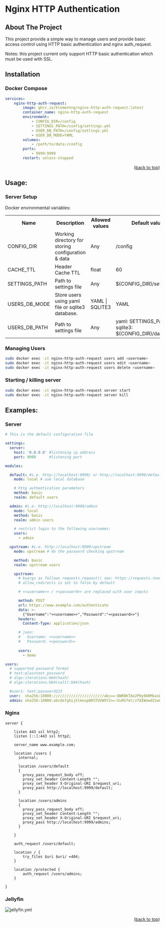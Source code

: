 
<a name="readme-top"></a>


# Nginx HTTP Authentication

<!-- ABOUT THE PROJECT -->
## About The Project

This project provide a simple way to manage users and provide basic access control using HTTP basic authentication and nginx auth_request. 

Notes: this project current only support HTTP basic authentication which must be used with SSL.

## Installation

### Docker Compose
```yaml
services:
    nginx-http-auth-request:
        image: ghcr.io/klementng/nginx-http-auth-request:latest
        container_name: nginx-http-auth-request
        environment:
            - CONFIG_DIR=/config
            - SETTINGS_PATH=/config/settings.yml
            - USER_DB_PATH=/config/settings.yml
            - USER_DB_MODE=YAML
        volumes:
            - /path/to/data:/config
        ports:
            - 9999:9999
        restart: unless-stopped
```
<p align="right">(<a href="#readme-top">back to top</a>)</p>

## Usage:

### Server Setup
Docker environmental variables:
<table>
  <tr>
    <th>Name</th>
    <th>Description</th>
    <th>Allowed values</th>
    <th>Default values</th>
  </tr>
  <tr>
    <td>CONFIG_DIR</td>
    <td>Working directory for storing configuration & data </td>
    <td>Any</td>
    <td>/config</td>
  </tr>
  <tr>
    <td>CACHE_TTL</td>
    <td>Header Cache TTL </td>
    <td>float</td>
    <td>60</td>
  </tr>
  <tr>
    <td>SETTINGS_PATH</td>
    <td>Path to settings file</td>
    <td>Any</td>
    <td>${CONFIG_DIR}/settings.yml</td>
  </tr>
  <tr>
    <td>USERS_DB_MODE</td>
    <td>Store users using yaml file or sqlite3 database.</td>
    <td>YAML | SQLITE3</td>
    <td>YAML</td>
  </tr>
  <tr>
    <td>USERS_DB_PATH</td>
    <td>Path to settings file</td>
    <td>Any</td>
    <td>yaml: SETTINGS_PATH | sqlite3: ${CONFIG_DIR}/data.db</td>
  </tr>
</table>  

### Managing Users
```bash
sudo docker exec -it nginx-http-auth-request users add <username>
sudo docker exec -it nginx-http-auth-request users edit <username>
sudo docker exec -it nginx-http-auth-request users delete <username>
```
### Starting / killing server
```bash
sudo docker exec -it nginx-http-auth-request server start
sudo docker exec -it nginx-http-auth-request server kill
```

## Examples:

### Server
```yaml
# This is the default configuration file

settings:
  server:
    host: '0.0.0.0' #listening ip address
    port: 9999      #listening port

modules:

  default: #i.e. http://localhost:9999/ or http://localhost:9999/default
    mode: local # use local database

    # http authentication parameters
    method: basic
    realm: default users

  admin: #i.e. http://localhost:9999/admin
    mode: local
    method: basic
    realm: admin users

    # restrict login to the following usernames:
    users:
      - admin

  upstream: #i.e. http://localhost:9999/upstream
    mode: upstream # do the password checking upstream

    method: basic
    realm: upstream users

    upstream:
      # kwargs as follows requests.request() see: https://requests.readthedocs.io/en/latest/api/ 
      # allow_redirects is set to false by default

      # <<username>> / <<password>> are replaced with user inputs

      method: POST
      url: https://www.example.com/authenticate
      data: >-
        {"Username":"<<username>>","Password":"<<password>>"}
      headers:
        Content-Type: application/json

      # json:
      #   Username: <<username>>
      #   Password: <<password>>
      
      users:
        - demo

users:
  # supported password format
  # text:plaintext_password
  # algo:iterations:b64(hash)
  # algo:iterations:b64(salt):b64(hash)

  #user1: text:password123
  user:  sha256:10000:///////////////////////abc==:8WR8KTAo2P0y9bRMkasWdKxpdBupkNBSLU4X6vz+bSg=
  admin: sha256:10000:abcdefghijklmnopQRSTUVWXYZ==:UuRV7et/zfAIWowdZswGbCBfArhIheeeVmAXBw7OsWo=
```

### Nginx
```nginx
server {

    listen 443 ssl http2;
    listen [::]:443 ssl http2;

    server_name www.example.com;

    location /users {
      internal;

      location /users/default
      {
        proxy_pass_request_body off;
        proxy_set_header Content-Length "";
        proxy_set_header X-Original-URI $request_uri;
        proxy_pass http://localhost:9999/default;
      }

      location /users/admins
      {
        proxy_pass_request_body off;
        proxy_set_header Content-Length "";
        proxy_set_header X-Original-URI $request_uri;
        proxy_pass http://localhost:9999/admins;
      }

    }

    auth_request /users/default;

    location / {
        try_files $uri $uri/ =404;
    }

    location /protected {
        auth_request /users/admins;
    }
    
}
```
### Jellyfin
![jellyfin.yml](examples/jellyfin.yml)

<p align="right">(<a href="#readme-top">back to top</a>)</p>
